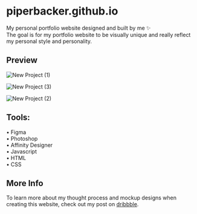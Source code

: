 # piperbacker.github.io

My personal portfolio website designed and built by me ✨ <br>
The goal is for my portfolio website to be visually unique and really reflect my personal style and personality.

## Preview
![New Project (1)](https://github.com/piperbacker/piperbacker.github.io/assets/69812775/2b839e13-3bdc-48cf-a999-283cd51080d8)

![New Project (3)](https://github.com/piperbacker/piperbacker.github.io/assets/69812775/239c2e6e-3354-4cee-920a-4dc6f1c88921)

![New Project (2)](https://github.com/piperbacker/piperbacker.github.io/assets/69812775/1294f876-2471-436d-8333-6cb047000106)

## Tools:
• Figma <br>
• Photoshop  <br>
• Affinity Designer  <br>
• Javascript  <br>
• HTML  <br>
• CSS  <br>

## More Info
To learn more about my thought process and mockup designs when creating this website, check out my post on [dribbble](https://dribbble.com/shots/23807920-Portfolio-Website-Design).
